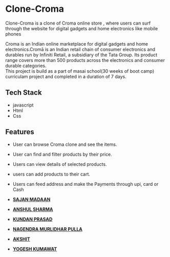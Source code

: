 # Clone-Croma
Clone-Croma is a clone of Croma online store , where users can surf through the website for digital gadgets and home electronics  like mobile phones 

Croma is an Indian online marketplace for digital gadgets and home electronics.Cromā is an Indian retail chain of consumer electronics and durables run by Infiniti Retail, a subsidiary of the Tata Group. Its product range covers more than 500 products across the electronics and consumer durable categories.
<br>
This project is build as a part of masai school(30 weeks of boot camp) curriculam project and completed in a duration of 7 days.


## Tech Stack

- javascript
- Html
- Css




  
## Features


- User can browse Croma clone and see the items.
- User can find and filter products by their price.
- Users can view details of selected products.
- users can add products to their cart.
- Users can feed  address and make the Payments through upi, card or Cash




- **[SAJAN MADAAN](https://github.com/sajanmadaan)**
- **[ANSHUL SHARMA](https://github.com/anshul160196)**
- **[KUNDAN PRASAD](https://github.com/KundanPrasad11)**
- **[NAGENDRA MURLIDHAR PULLA](https://github.com/nag-murali)**
- **[AKSHIT](https://github.com/akkii0703)**
- **[YOGESH KUMAWAT](https://github.com/yogeshkumawat007)**







